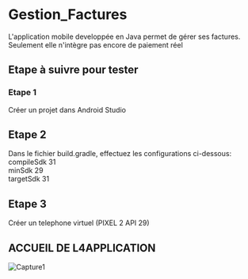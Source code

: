# Gestion_Factures
L'application mobile developpée en Java permet de gérer ses factures. Seulement elle n'intègre pas encore de paiement réel  

## Etape à suivre pour tester
### Etape 1
 Créer un projet dans Android Studio
## Etape 2 
Dans le fichier build.gradle, effectuez les configurations ci-dessous:  
  compileSdk 31  
  minSdk 29  
  targetSdk 31  

## Etape 3
Créer un telephone virtuel (PIXEL 2 API 29)

## ACCUEIL DE L4APPLICATION
  
 ![Capture1](https://user-images.githubusercontent.com/97252877/185245452-79f2af46-cee3-4998-ad81-f2c0a9d108f1.PNG)
